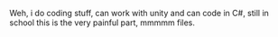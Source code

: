 Weh,
i do coding stuff,
can work with unity and can code in C#,
still in school this is the very painful part,
mmmmm files.
